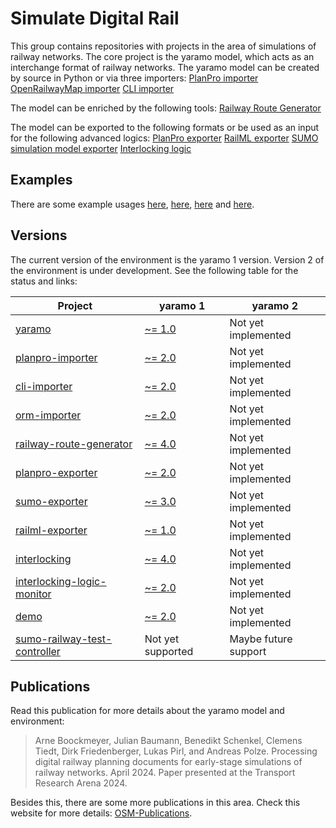 # Simulate Digital Rail

This group contains repositories with projects in the area of simulations of railway networks. The core project is the yaramo model, which acts as an interchange format of railway networks. 
The yaramo model can be created by source in Python or via three importers:
[PlanPro importer](https://github.com/simulate-digital-rail/planpro-importer)
[OpenRailwayMap importer](https://github.com/simulate-digital-rail/orm-importer)
[CLI importer](https://github.com/simulate-digital-rail/cli-importer)

The model can be enriched by the following tools:
[Railway Route Generator](https://github.com/simulate-digital-rail/railway-route-generator)

The model can be exported to the following formats or be used as an input for the following advanced logics:
[PlanPro exporter](https://github.com/simulate-digital-rail/planpro-exporter)
[RailML exporter](https://github.com/simulate-digital-rail/railml-exporter)
[SUMO simulation model exporter](https://github.com/simulate-digital-rail/sumo-exporter)
[Interlocking logic](https://github.com/simulate-digital-rail/interlocking)

## Examples
There are some example usages [here](https://github.com/simulate-digital-rail/demo), [here](https://github.com/simulate-digital-rail/planpro-importer/tree/main/example), [here](https://github.com/simulate-digital-rail/railway-route-generator/tree/main/test) and [here](https://github.com/simulate-digital-rail/sumo-exporter/tree/main/examples).

## Versions
The current version of the environment is the yaramo 1 version. Version 2 of the environment is under development. See the following table for the status and links:

| Project | yaramo 1 | yaramo 2 |
| ------- | -------- | -------- |
| [yaramo](https://github.com/simulate-digital-rail/yaramo) | [~= 1.0](https://github.com/simulate-digital-rail/yaramo/tree/v1.0) | Not yet implemented |
| [planpro-importer](https://github.com/simulate-digital-rail/planpro-importer) | [~= 2.0](https://github.com/simulate-digital-rail/planpro-importer/tree/v2.0) | Not yet implemented
| [cli-importer](https://github.com/simulate-digital-rail/cli-importer) | [~= 2.0](https://github.com/simulate-digital-rail/cli-importer/tree/v2.0) | Not yet implemented |
| [orm-importer](https://github.com/simulate-digital-rail/orm-importer) | [~= 2.0](https://github.com/simulate-digital-rail/orm-importer/tree/v2.0) | Not yet implemented |
| [railway-route-generator](https://github.com/simulate-digital-rail/railway-route-generator) | [~= 4.0](https://github.com/simulate-digital-rail/railway-route-generator/tree/v4.0) | Not yet implemented |
| [planpro-exporter](https://github.com/simulate-digital-rail/planpro-exporter) | [~= 2.0](https://github.com/simulate-digital-rail/planpro-exporter/tree/v2.0) | Not yet implemented |
| [sumo-exporter](https://github.com/simulate-digital-rail/sumo-exporter) | [~= 3.0](https://github.com/simulate-digital-rail/sumo-exporter/tree/v3.0) | Not yet implemented |
| [railml-exporter](https://github.com/simulate-digital-rail/railml-exporter) | [~= 1.0](https://github.com/simulate-digital-rail/railml-exporter/tree/v1.0) | Not yet implemented |
| [interlocking](https://github.com/simulate-digital-rail/interlocking) | [~= 4.0](https://github.com/simulate-digital-rail/interlocking/tree/v4.0) | Not yet implemented |
| [interlocking-logic-monitor](https://github.com/simulate-digital-rail/interlocking-logic-monitor) | [~= 2.0](https://github.com/simulate-digital-rail/interlocking-logic-monitor/tree/v2.0) | Not yet implemented |
| [demo](https://github.com/simulate-digital-rail/demo) | [~= 2.0](https://github.com/simulate-digital-rail/demo/tree/v2.0) | Not yet implemented |
| [sumo-railway-test-controller](https://github.com/simulate-digital-rail/sumo-railway-test-controller) | Not yet supported | Maybe future support |

## Publications
Read this publication for more details about the yaramo model and environment:

> Arne Boockmeyer, Julian Baumann, Benedikt Schenkel, Clemens Tiedt, Dirk Friedenberger, Lukas Pirl, and Andreas Polze.
> Processing digital railway planning documents for early-stage simulations of railway networks.
> April 2024.
> Paper presented at the Transport Research Arena 2024.


Besides this, there are some more publications in this area. Check this website for more details: [OSM-Publications](https://osm.hpi.de/publications/).
